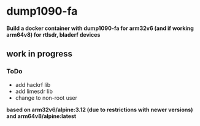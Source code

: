 # dump1090-fa
__Build a docker container with dump1090-fa for arm32v6 (and if working arm64v8) for rtlsdr, bladerf devices__

## work in progress
### ToDo
- add hackrf lib
- add limesdr lib
- change to non-root user

__based on arm32v6/alpine:3.12 (due to restrictions with newer versions) and arm64v8/alpine:latest__

